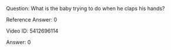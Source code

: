 Question: What is the baby trying to do when he claps his hands?

Reference Answer: 0

Video ID: 5412696114

Answer: 0

